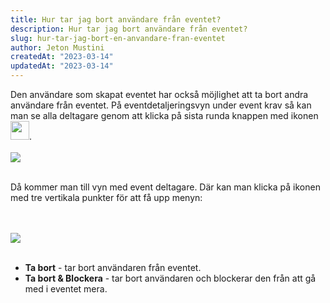 ```yaml
---
title: Hur tar jag bort användare från eventet?
description: Hur tar jag bort användare från eventet?
slug: hur-tar-jag-bort-en-anvandare-fran-eventet
author: Jeton Mustini
createdAt: "2023-03-14"
updatedAt: "2023-03-14"
---
```


Den användare som skapat eventet har också möjlighet att ta bort andra användare från eventet.
På eventdetaljeringsvyn under event krav så kan man se alla deltagare genom att klicka på sista runda knappen med ikonen <img width="30" style="display:inline" src="icons/list.png">.
<br>
<br>
<img style="max-width:320px" src="images/event-krav.png">
<br>
<br>

Då kommer man till vyn med event deltagare. Där kan man klicka på ikonen med tre vertikala punkter för att få upp menyn:

<br>
<br>
<img style="max-width:320px" src="images/remove-user.png">
<br>
<br>

- <b>Ta bort</b> - tar bort användaren från eventet.
- <b>Ta bort & Blockera</b> - tar bort användaren och blockerar den från att gå med i eventet mera.
